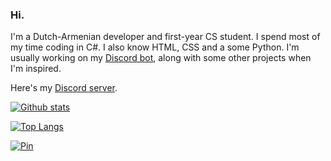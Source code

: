 ### Hi.

I'm a Dutch-Armenian developer and first-year CS student. I spend most of my time coding in C#. I also know HTML, CSS and a some Python. I'm usually working on my [Discord bot](https://konek0.nl/), along with some other projects when I'm inspired.

Here's my [Discord server](https://discord.gg/xJ2HRxZ).

[![Github stats](https://github-readme-stats.vercel.app/api?username=VACEfron&hide=issues,stars&count_private=true&show_icons=true&theme=radical)](https://github.com/anuraghazra/github-readme-stats)

[![Top Langs](https://github-readme-stats.vercel.app/api/top-langs/?username=VACEfron&layout=compact&theme=radical)](https://github.com/anuraghazra/github-readme-stats)

[![Pin](https://github-readme-stats.vercel.app/api/pin/?username=VACEfron&repo=discord-bot-csharp&theme=radical)](https://github.com/anuraghazra/github-readme-stats)
